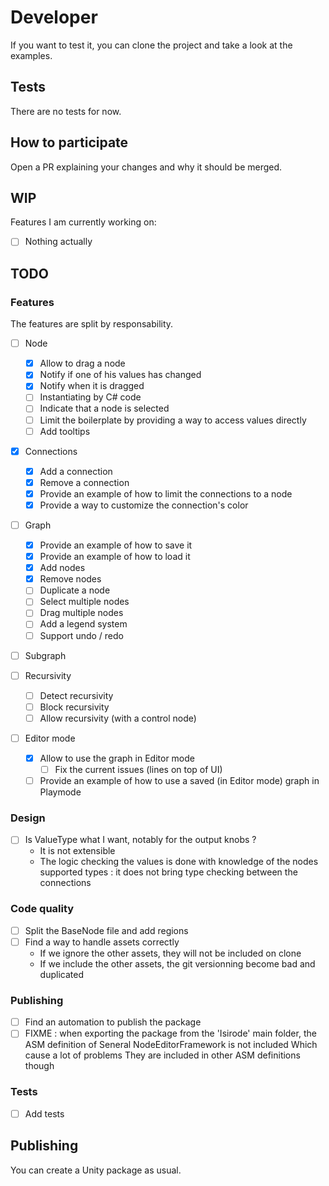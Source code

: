 # Developer

If you want to test it, you can clone the project and take a look at the examples.

## Tests

There are no tests for now.

## How to participate

Open a PR explaining your changes and why it should be merged.

## WIP

Features I am currently working on:
- [ ] Nothing actually

## TODO

### Features

The features are split by responsability.

- [ ] Node
  - [x] Allow to drag a node
  - [x] Notify if one of his values has changed
  - [x] Notify when it is dragged
  - [ ] Instantiating by C# code
  - [ ] Indicate that a node is selected
  - [ ] Limit the boilerplate by providing a way to access values directly
  - [ ] Add tooltips
  
- [x] Connections
  - [x] Add a connection
  - [x] Remove a connection
  - [x] Provide an example of how to limit the connections to a node
  - [x] Provide a way to customize the connection's color
  
- [ ] Graph
  - [x] Provide an example of how to save it
  - [x] Provide an example of how to load it
  - [x] Add nodes
  - [x] Remove nodes
  - [ ] Duplicate a node
  - [ ] Select multiple nodes
  - [ ] Drag multiple nodes
  - [ ] Add a legend system
  - [ ] Support undo / redo
  
- [ ] Subgraph

- [ ] Recursivity
  - [ ] Detect recursivity
  - [ ] Block recursivity
  - [ ] Allow recursivity (with a control node)

- [ ] Editor mode
  - [x] Allow to use the graph in Editor mode
    - [ ] Fix the current issues (lines on top of UI)	
  - [ ] Provide an example of how to use a saved (in Editor mode) graph in Playmode 

### Design

- [ ] Is ValueType what I want, notably for the output knobs ?
  - It is not extensible
  - The logic checking the values is done with knowledge of the nodes supported types : it does not bring type checking between the connections

### Code quality

- [ ] Split the BaseNode file and add regions
- [ ] Find a way to handle assets correctly
  - If we ignore the other assets, they will not be included on clone
  - If we include the other assets, the git versionning become bad and duplicated

### Publishing

- [ ] Find an automation to publish the package
- [ ] FIXME : when exporting the package from the 'Isirode' main folder, the ASM definition of Seneral NodeEditorFramework is not included
	Which cause a lot of problems
	They are included in other ASM definitions though

### Tests

- [ ] Add tests

## Publishing

You can create a Unity package as usual.
